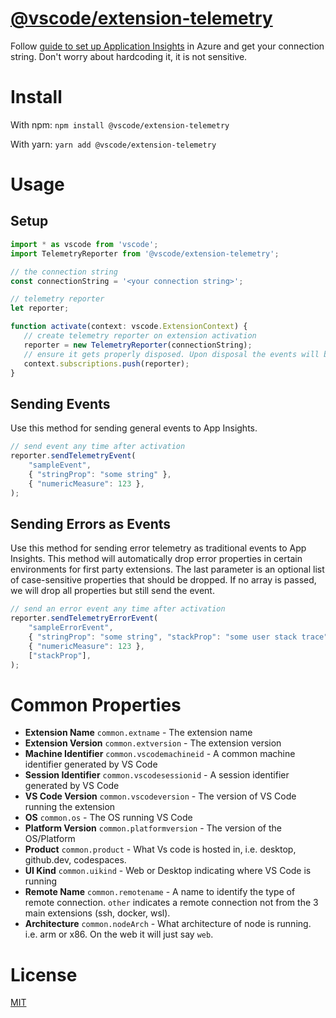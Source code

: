 # [@vscode/extension-telemetry](https://www.npmjs.com/package/@vscode/extension-telemetry)

Follow [guide to set up Application Insights](https://learn.microsoft.com/en-us/azure/azure-monitor/app/create-workspace-resource) in Azure and get your connection string. Don't worry about hardcoding it, it is not sensitive.

# Install
With npm:
`npm install @vscode/extension-telemetry`

With yarn:
`yarn add @vscode/extension-telemetry`

# Usage

## Setup

```javascript
import * as vscode from 'vscode';
import TelemetryReporter from '@vscode/extension-telemetry';

// the connection string
const connectionString = '<your connection string>';

// telemetry reporter
let reporter;

function activate(context: vscode.ExtensionContext) {
   // create telemetry reporter on extension activation
   reporter = new TelemetryReporter(connectionString);
   // ensure it gets properly disposed. Upon disposal the events will be flushed
   context.subscriptions.push(reporter);
}
```

## Sending Events

Use this method for sending general events to App Insights.

```javascript
// send event any time after activation
reporter.sendTelemetryEvent(
	"sampleEvent",
	{ "stringProp": "some string" },
	{ "numericMeasure": 123 },
);
```

## Sending Errors as Events

Use this method for sending error telemetry as traditional events to App
Insights. This method will automatically drop error properties in certain
environments for first party extensions. The last parameter is an optional list
of case-sensitive properties that should be dropped. If no array is passed, we
will drop all properties but still send the event.

```javascript
// send an error event any time after activation
reporter.sendTelemetryErrorEvent(
	"sampleErrorEvent",
	{ "stringProp": "some string", "stackProp": "some user stack trace" },
	{ "numericMeasure": 123 },
	["stackProp"],
);
```

# Common Properties

-   **Extension Name** `common.extname` - The extension name
-   **Extension Version** `common.extversion` - The extension version
-   **Machine Identifier** `common.vscodemachineid` - A common machine
    identifier generated by VS Code
-   **Session Identifier** `common.vscodesessionid` - A session identifier
    generated by VS Code
-   **VS Code Version** `common.vscodeversion` - The version of VS Code running
    the extension
-   **OS** `common.os` - The OS running VS Code
-   **Platform Version** `common.platformversion` - The version of the
    OS/Platform
-   **Product** `common.product` - What Vs code is hosted in, i.e. desktop,
    github.dev, codespaces.
-   **UI Kind** `common.uikind` - Web or Desktop indicating where VS Code is
    running
-   **Remote Name** `common.remotename` - A name to identify the type of remote
    connection. `other` indicates a remote connection not from the 3 main
    extensions (ssh, docker, wsl).
-   **Architecture** `common.nodeArch` - What architecture of node is running.
    i.e. arm or x86. On the web it will just say `web`.

# License

[MIT](LICENSE)
